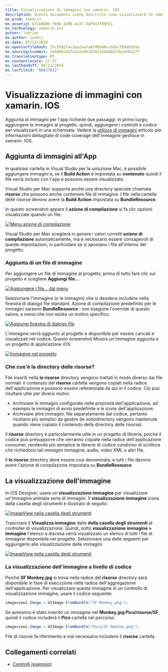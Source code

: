 ```yaml
---
title: Visualizzazione di immagini con xamarin. IOS
description: Questo documento viene descritto come visualizzare le immagini in xamarin. IOS. Viene descritto come aggiungere immagini a un'app a livello di codice o tramite la finestra di progettazione di iOS.
ms.prod: xamarin
ms.assetid: 67CA8DB6-769D-42BB-A137-3AF933789FE1
ms.technology: xamarin-ios
author: lobrien
ms.author: laobri
ms.date: 07/13/2018
ms.openlocfilehash: 25c5595fac2ea2aa7a87d6640cc6b5c399ab5e5e
ms.sourcegitcommit: 2eb8961dd7e2a3e06183923adab6e73ecb38a17f
ms.translationtype: MT
ms.contentlocale: it-IT
ms.lasthandoff: 06/11/2019
ms.locfileid: "66827812"
---
```

# <a name="displaying-images-with-xamarinios"></a>Visualizzazione di immagini con xamarin. IOS

Aggiunta di immagini per l'app richiede due passaggi: in primo luogo, aggiungere le immagini al progetto. quindi, aggiungere i controlli e codice per visualizzarli in una schermata. Vedere la [utilizzo di immagini](~/ios/app-fundamentals/images-icons/index.md) articolo per informazioni dettagliate di code coverage dell'immagine gestisce in xamarin. IOS.

## <a name="adding-images-to-your-app"></a>Aggiunta di immagini all'App

In qualsiasi cartella in Visual Studio per la soluzione Mac, è possibile aggiungere immagini e, se il **Build Action** è impostata su **contenuto** quindi il file verrà incluso con l'app e possono essere visualizzato.

Visual Studio per Mac supporta anche una directory speciale chiamata **risorse** che possono anche contenere file di immagine. I file nella cartella delle risorse devono avere la **Build Action** impostata su **BundleResource**.

In questo screenshot appare il **azione di compilazione** si fa clic opzioni visualizzate quando un file:

 [![](image-images/image30a.png "Menu azione di compilazione")](image-images/image30a.png#lightbox)

Visual Studio per Mac sceglierà in genere i valori corretti **azione di compilazione** automaticamente, ma è necessario essere consapevoli di queste impostazioni, in particolare se si spostano i file all'interno del progetto.

### <a name="adding-an-image-file"></a>Aggiunta di un file di immagine

Per aggiungere un file di immagine al progetto, prima di tutto fare clic sul progetto e scegliere **Aggiungi file...**

 [![](image-images/image31a.png "Aggiungere i file... dal menu")](image-images/image31a.png#lightbox)

Selezionare l'immagine (o le immagini) che si desidera includere nella finestra di dialogo file standard. Azione di compilazione predefinito per le immagini saranno **BundleResource** : non eseguire l'override di questo valore, a meno che non esista un motivo specifico.

 [![](image-images/image32a.png "Aggiungi finestra di dialogo file")](image-images/image32a.png#lightbox)

L'immagine verrà aggiunto al progetto e disponibile per essere caricati e visualizzati nel codice. Questo screenshot Mostra un'immagine aggiunta a un progetto di applicazione iOS:

 [![](image-images/image33a.png "Immagine nel progetto")](image-images/image33a.png#lightbox)

### <a name="what-is-the-resources-directory"></a>Che cos'è la directory delle risorse?

File inseriti nella **le risorse** directory vengono trattati in modo diverso dai file normali: il contenuto del **risorse** cartella vengono copiati nella radice dell'applicazione e possono essere referenziate da qui in il codice. Ciò può risultare utile per diversi motivi:

-  Archiviare le immagini configurate nelle proprietà dell'applicazione, ad esempio le immagini di avvio predefinite e le icone dell'applicazione.
-  Archiviare altre immagini, file separatamente dal codice, pertanto risultano più semplici da gestire (le sottodirectory vengono mantenute quando viene copiato il contenuto della directory delle risorse).


Il **risorse** directory è particolarmente utile in un progetto di libreria, poiché il codice può presupporre che verranno copiate nella radice dell'applicazione consumer, rendendo più semplice le librerie di codice condiviso di scrittura che richiedono tali immagini immagine, audio, video XML o altri file.

Il **le risorse** directory deve essere così denominata, e tutti i file devono avere l'azione di compilazione impostata su **BundleResource**.

## <a name="displaying-the-image"></a>La visualizzazione dell'immagine

In iOS Designer, usare un **visualizzazione immagine** per visualizzare un'immagine animata serie di immagini. Il **visualizzazione immagine** icona dalla casella degli strumenti è illustrato di seguito:

 [![](image-images/image35a.png "ImageView nella casella degli strumenti")](image-images/image35.png#lightbox)

Trascinare il **Visualizza immagine** dalle **della casella degli strumenti** al controller di visualizzazione. Quindi, sotto **visualizzazione immagine > immagine** l'elenco a discesa verrà visualizzato un elenco di tutti i file di immagine disponibile nel progetto. Selezionare una delle seguenti per aggiungerlo alla visualizzazione delle immagini.

 [![](image-images/image36a.png "ImageView nella casella degli strumenti")](image-images/image36.png#lightbox)

### <a name="displaying-the-image-programmatically"></a>La visualizzazione dell'immagine a livello di codice

Poiché **SF Monkey.jpg** si trova nella radice del **risorse** directory sarà disponibile in fase di esecuzione nella radice dell'aggregazione dell'applicazione. Per visualizzare questa immagine in un controllo di visualizzazione immagine, usare il codice seguente:

```csharp
imageview1.Image = UIImage.FromBundle("SF Monkey.png");
```

Se avessimo è stato inserito un immagine nel **Monkey.jpg Pics/risorse/SF**, quindi il codice includerà il **Pics** cartella nel percorso:

```csharp
imageview1.Image = UIImage.FromBundle("Pics/SF Monkey.png");
```

File di risorse fa riferimento a mai necessario includere il **risorse** cartella.

## <a name="related-links"></a>Collegamenti correlati

- [Controlli (esempio)](https://developer.xamarin.com/samples/monotouch/Controls/)
